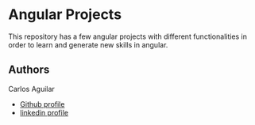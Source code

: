 
# Angular Projects

This repository has a few angular projects with different functionalities in order to learn and generate new skills in angular.
## Authors
Carlos Aguilar
- [Github profile](https://github.com/ingecarlos)
- [linkedin profile](www.linkedin.com/in/carlos-aguilar-a1b386213)
